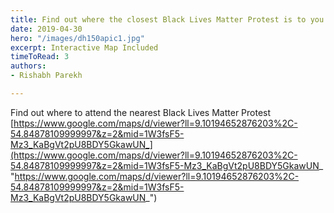 ```yaml
---
title: Find out where the closest Black Lives Matter Protest is to you
date: 2019-04-30
hero: "/images/dh150apic1.jpg"
excerpt: Interactive Map Included
timeToRead: 3
authors:
- Rishabh Parekh

---
```

  
  
  
  
  
  
  
  
  
  
  
  
Find out where to attend the nearest Black Lives Matter Protest [https://www.google.com/maps/d/viewer?ll=9.10194652876203%2C-54.84878109999997&z=2&mid=1W3fsF5-Mz3_KaBgVt2pU8BDY5GkawUN_](https://www.google.com/maps/d/viewer?ll=9.10194652876203%2C-54.84878109999997&z=2&mid=1W3fsF5-Mz3_KaBgVt2pU8BDY5GkawUN_ "https://www.google.com/maps/d/viewer?ll=9.10194652876203%2C-54.84878109999997&z=2&mid=1W3fsF5-Mz3_KaBgVt2pU8BDY5GkawUN_")